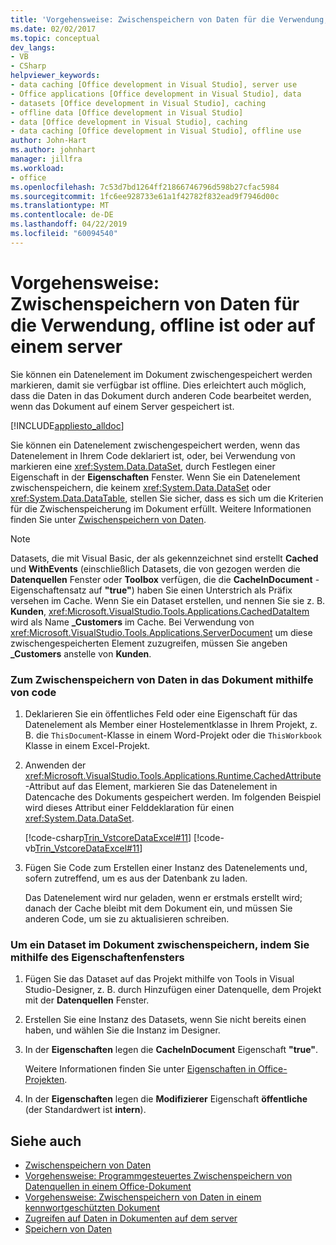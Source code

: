 ```yaml
---
title: 'Vorgehensweise: Zwischenspeichern von Daten für die Verwendung, offline ist oder auf einem server'
ms.date: 02/02/2017
ms.topic: conceptual
dev_langs:
- VB
- CSharp
helpviewer_keywords:
- data caching [Office development in Visual Studio], server use
- Office applications [Office development in Visual Studio], data
- datasets [Office development in Visual Studio], caching
- offline data [Office development in Visual Studio]
- data [Office development in Visual Studio], caching
- data caching [Office development in Visual Studio], offline use
author: John-Hart
ms.author: johnhart
manager: jillfra
ms.workload:
- office
ms.openlocfilehash: 7c53d7bd1264ff21866746796d598b27cfac5984
ms.sourcegitcommit: 1fc6ee928733e61a1f42782f832ead9f7946d00c
ms.translationtype: MT
ms.contentlocale: de-DE
ms.lasthandoff: 04/22/2019
ms.locfileid: "60094540"
---
```

# <a name="how-to-cache-data-for-use-offline-or-on-a-server"></a>Vorgehensweise: Zwischenspeichern von Daten für die Verwendung, offline ist oder auf einem server
  Sie können ein Datenelement im Dokument zwischengespeichert werden markieren, damit sie verfügbar ist offline. Dies erleichtert auch möglich, dass die Daten in das Dokument durch anderen Code bearbeitet werden, wenn das Dokument auf einem Server gespeichert ist.

 [!INCLUDE[appliesto_alldoc](../vsto/includes/appliesto-alldoc-md.md)]

 Sie können ein Datenelement zwischengespeichert werden, wenn das Datenelement in Ihrem Code deklariert ist, oder, bei Verwendung von markieren eine <xref:System.Data.DataSet>, durch Festlegen einer Eigenschaft in der **Eigenschaften** Fenster. Wenn Sie ein Datenelement zwischenspeichern, die keinem <xref:System.Data.DataSet> oder <xref:System.Data.DataTable>, stellen Sie sicher, dass es sich um die Kriterien für die Zwischenspeicherung im Dokument erfüllt. Weitere Informationen finden Sie unter [Zwischenspeichern von Daten](../vsto/caching-data.md).

> [!NOTE]
>  Datasets, die mit Visual Basic, der als gekennzeichnet sind erstellt **Cached** und **WithEvents** (einschließlich Datasets, die von gezogen werden die **Datenquellen** Fenster oder **Toolbox** verfügen, die die **CacheInDocument** -Eigenschaftensatz auf **"true"**) haben Sie einen Unterstrich als Präfix versehen im Cache. Wenn Sie ein Dataset erstellen, und nennen Sie sie z. B. **Kunden**, <xref:Microsoft.VisualStudio.Tools.Applications.CachedDataItem> wird als Name **_Customers** im Cache. Bei Verwendung von <xref:Microsoft.VisualStudio.Tools.Applications.ServerDocument> um diese zwischengespeicherten Element zuzugreifen, müssen Sie angeben **_Customers** anstelle von **Kunden**.

### <a name="to-cache-data-in-the-document-using-code"></a>Zum Zwischenspeichern von Daten in das Dokument mithilfe von code

1. Deklarieren Sie ein öffentliches Feld oder eine Eigenschaft für das Datenelement als Member einer Hostelementklasse in Ihrem Projekt, z. B. die `ThisDocumen`t-Klasse in einem Word-Projekt oder die `ThisWorkbook` Klasse in einem Excel-Projekt.

2. Anwenden der <xref:Microsoft.VisualStudio.Tools.Applications.Runtime.CachedAttribute> -Attribut auf das Element, markieren Sie das Datenelement in Datencache des Dokuments gespeichert werden. Im folgenden Beispiel wird dieses Attribut einer Felddeklaration für einen <xref:System.Data.DataSet>.

     [!code-csharp[Trin_VstcoreDataExcel#11](../vsto/codesnippet/CSharp/Trin_VstcoreDataExcelCS/Sheet1.cs#11)]
     [!code-vb[Trin_VstcoreDataExcel#11](../vsto/codesnippet/VisualBasic/Trin_VstcoreDataExcelVB/Sheet1.vb#11)]

3. Fügen Sie Code zum Erstellen einer Instanz des Datenelements und, sofern zutreffend, um es aus der Datenbank zu laden.

     Das Datenelement wird nur geladen, wenn er erstmals erstellt wird; danach der Cache bleibt mit dem Dokument ein, und müssen Sie anderen Code, um sie zu aktualisieren schreiben.

### <a name="to-cache-a-dataset-in-the-document-by-using-the-properties-window"></a>Um ein Dataset im Dokument zwischenspeichern, indem Sie mithilfe des Eigenschaftenfensters

1. Fügen Sie das Dataset auf das Projekt mithilfe von Tools in Visual Studio-Designer, z. B. durch Hinzufügen einer Datenquelle, dem Projekt mit der **Datenquellen** Fenster.

2. Erstellen Sie eine Instanz des Datasets, wenn Sie nicht bereits einen haben, und wählen Sie die Instanz im Designer.

3. In der **Eigenschaften** legen die **CacheInDocument** Eigenschaft **"true"**.

     Weitere Informationen finden Sie unter [Eigenschaften in Office-Projekten](../vsto/properties-in-office-projects.md).

4. In der **Eigenschaften** legen die **Modifizierer** Eigenschaft **öffentliche** (der Standardwert ist **intern**).

## <a name="see-also"></a>Siehe auch
- [Zwischenspeichern von Daten](../vsto/caching-data.md)
- [Vorgehensweise: Programmgesteuertes Zwischenspeichern von Datenquellen in einem Office-Dokument](../vsto/how-to-programmatically-cache-a-data-source-in-an-office-document.md)
- [Vorgehensweise: Zwischenspeichern von Daten in einem kennwortgeschützten Dokument](../vsto/how-to-cache-data-in-a-password-protected-document.md)
- [Zugreifen auf Daten in Dokumenten auf dem server](../vsto/accessing-data-in-documents-on-the-server.md)
- [Speichern von Daten](../data-tools/saving-data.md)
